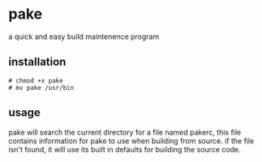 # pake
a quick and easy build maintenence program

## installation
```
# chmod +x pake
# mv pake /usr/bin
```

## usage
pake will search the current directory for a file named pakerc, this file contains information for pake to use when building from source. if the file isn't found, it will use its built in defaults for building the source code.
